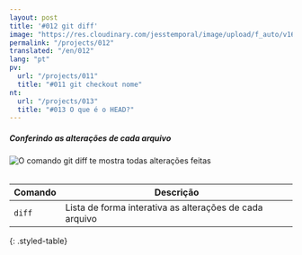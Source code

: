 ```yaml
---
layout: post
title: '#012 git diff'
image: "https://res.cloudinary.com/jesstemporal/image/upload/f_auto/v1642878672/gitfichas/pt/012/thumbnail_ub3xwt.jpg"
permalink: "/projects/012"
translated: "/en/012"
lang: "pt"
pv:
  url: "/projects/011"
  title: "#011 git checkout nome"
nt:
  url: "/projects/013"
  title: "#013 O que é o HEAD?"
---
```

##### Conferindo as alterações de cada arquivo

<img alt="O comando git diff te mostra todas alterações feitas" src="https://res.cloudinary.com/jesstemporal/image/upload/v1642878672/gitfichas/pt/012/full_gjzudx.jpg"><br><br>

| Comando | Descrição |
|---------|-------------|
| `diff` | Lista de forma interativa as alterações de cada arquivo |
{: .styled-table}
